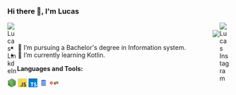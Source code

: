 ### Hi there 👋, I'm Lucas 


<a href="https://www.linkedin.com/in/lpontes7/">
  <img align="left" alt="Lucas LinkdeIn" width="22px" src="https://cdn.jsdelivr.net/npm/simple-icons@v3/icons/linkedin.svg" />
</a>
<a href="https://www.instagram.com/lpontes7/">
  <img align="right" alt="Lucas Instagram" width="22px" src="https://cdn.jsdelivr.net/npm/simple-icons@v3/icons/instagram.svg" />
</a>

<br/>
<img align="right" src="https://github.com/anathayna/anathayna/blob/master/assets/pusheencode.gif"/>
<br/>

- 💼 I’m pursuing a Bachelor's degree in Information system.
- 🌱 I’m currently learning Kotlin.

**Languages and Tools:**  

<code><img height="20" src="https://raw.githubusercontent.com/github/explore/80688e429a7d4ef2fca1e82350fe8e3517d3494d/topics/nodejs/nodejs.png"></code>
<code><img height="20" src="https://raw.githubusercontent.com/github/explore/80688e429a7d4ef2fca1e82350fe8e3517d3494d/topics/javascript/javascript.png"></code>
<code><img height="20" src="https://raw.githubusercontent.com/github/explore/80688e429a7d4ef2fca1e82350fe8e3517d3494d/topics/typescript/typescript.png"></code>
<code><img height="20" src="https://raw.githubusercontent.com/github/explore/80688e429a7d4ef2fca1e82350fe8e3517d3494d/topics/sql/sql.png"></code>
<code><img height="20" src="https://raw.githubusercontent.com/github/explore/80688e429a7d4ef2fca1e82350fe8e3517d3494d/topics/git/git.png"></code>
